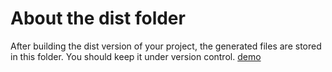 # About the dist folder
After building the dist version of your project, the generated files are stored in this folder. You should keep it under version control.
[demo](https://github.com/cttrevor/gallery-by-react/tree/master/src/index.html)
